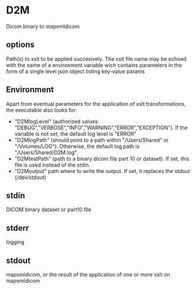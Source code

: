 # D2M

Dicom binary to mapxmldicom

## options
Path(s) to xslt to be applied succesively.
The xslt file name may be echoed with the name of a environment variable wich contains parameters in the form of a single level json object listing key-value params  

## Environment
Apart from eventual parameters for the application of xslt transformations, the executable also looks for:
- "D2MlogLevel" (authorized values: "DEBUG","VERBOSE","INFO","WARNING","ERROR","EXCEPTION"). If the variable is not set, the default log level is "ERROR"
- "D2MlogPath" (should point to a path within "/Users/Shared" or "/Volumes/LOG"). Otherwise, the default log path is "/Users/Shared/D2M.log".
- "D2MtestPath" (path to a binary dicom file part 10 or dataset). If set, this file is used instead of the stdin.
- "D2Moutput" path where to write the output. If set, it replaces the stdout (/dev/stdout)

## stdin
DICOM binary dataset or part10 file

## stderr
logging

## stdout
mapxmldicom, or the result of the application of one or more xslt on mapxmldicom
